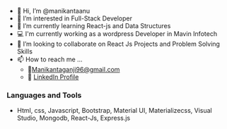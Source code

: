 * 👋 Hi, I’m @manikantaanu
* 👀 I’m interested in Full-Stack Developer 
* 🌱 I’m currently learning React-js and Data Structures 
* :computer: I'm currently working as a wordpress Developer in Mavin Infotech
* 💞️ I’m looking to collaborate on React Js Projects and Problem Solving Skills
* 📫 How to reach me ...
    * :email:Manikantaganji96@gmail.com
    * :necktie: [LinkedIn Profile](linkedin.com/in/manikanta-mani-662b16a8/)

<!---
manikantaanu/manikantaanu is a ✨ special ✨ repository because its `README.md` (this file) appears on your GitHub profile.
You can click the Preview link to take a look at your changes.
--->
### Languages and Tools ###
   
   *  Html, css, Javascript, Bootstrap, Material UI, Materializecss, Visual Studio, Mongodb, React-Js, Express.js 
